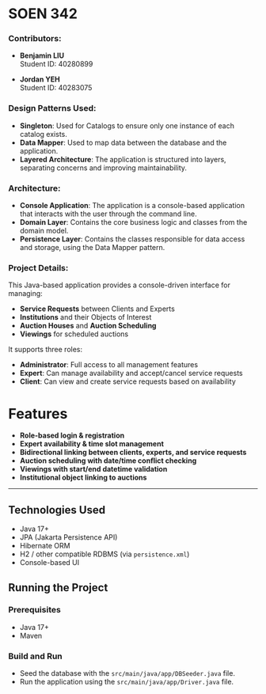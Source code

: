 # SOEN 342 

### Contributors:
- **Benjamin LIU**  
  Student ID: 40280899

- **Jordan YEH**  
  Student ID: 40283075

### Design Patterns Used:
- **Singleton**: Used for Catalogs to ensure only one instance of each catalog exists.
- **Data Mapper**: Used to map data between the database and the application.
- **Layered Architecture**: The application is structured into layers, separating concerns and improving maintainability.

### Architecture:
- **Console Application**: The application is a console-based application that interacts with the user through the command line.
- **Domain Layer**: Contains the core business logic and classes from the domain model.
- **Persistence Layer**: Contains the classes responsible for data access and storage, using the Data Mapper pattern.

### Project Details:
This Java-based application provides a console-driven interface for managing:

-  **Service Requests** between Clients and Experts
-  **Institutions** and their Objects of Interest
-  **Auction Houses** and **Auction Scheduling**
-  **Viewings** for scheduled auctions

It supports three roles:

- **Administrator**: Full access to all management features
- **Expert**: Can manage availability and accept/cancel service requests
- **Client**: Can view and create service requests based on availability

#  Features

- **Role-based login & registration**
- **Expert availability & time slot management**
- **Bidirectional linking between clients, experts, and service requests**
- **Auction scheduling with date/time conflict checking**
- **Viewings with start/end datetime validation**
- **Institutional object linking to auctions**

---

##  Technologies Used

- Java 17+
- JPA (Jakarta Persistence API)
- Hibernate ORM
- H2 / other compatible RDBMS (via `persistence.xml`)
- Console-based UI

##  Running the Project

###  Prerequisites

- Java 17+
- Maven

###  Build and Run
- Seed the database with the `src/main/java/app/DBSeeder.java` file.
- Run the application using the `src/main/java/app/Driver.java` file.
